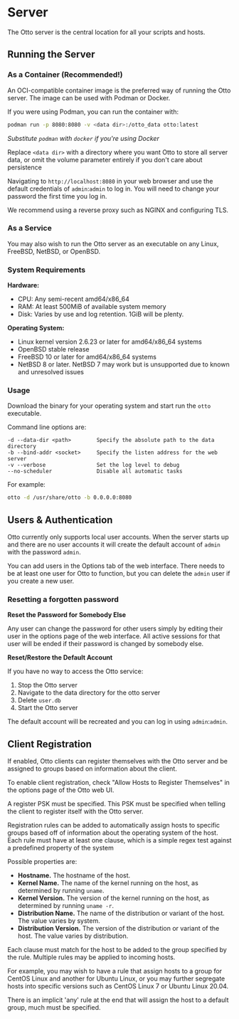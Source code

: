 # Server

The Otto server is the central location for all your scripts and hosts.

## Running the Server

### As a Container (Recommended!)

An OCI-compatible container image is the preferred way of running the Otto server. The image can be used with Podman or
Docker.

If you were using Podman, you can run the container with:

```bash
podman run -p 8080:8080 -v <data dir>:/otto_data otto:latest
```

*Substitute `podman` with `docker` if you're using Docker*

Replace `<data dir>` with a directory where you want Otto to store all server data, or omit the volume parameter
entirely if you don't care about persistence

Navigating to `http://localhost:8080` in your web browser and use the default credentials of `admin`:`admin` to log in.
You will need to change your password the first time you log in.

We recommend using a reverse proxy such as NGINX and configuring TLS.

### As a Service

You may also wish to run the Otto server as an executable on any Linux, FreeBSD, NetBSD, or OpenBSD.

### System Requirements

**Hardware:**
- CPU: Any semi-recent amd64/x86_64
- RAM: At least 500MiB of available system memory
- Disk: Varies by use and log retention. 1GiB will be plenty.

**Operating System:**
- Linux kernel version 2.6.23 or later for amd64/x86_64 systems
- OpenBSD stable release
- FreeBSD 10 or later for amd64/x86_64 systems
- NetBSD 8 or later. NetBSD 7 may work but is unsupported due to known and unresolved issues

### Usage

Download the binary for your operating system and start run the `otto` executable.

Command line options are:

```
-d --data-dir <path>        Specify the absolute path to the data directory
-b --bind-addr <socket>     Specify the listen address for the web server
-v --verbose                Set the log level to debug
--no-scheduler              Disable all automatic tasks
```

For example:

```bash
otto -d /usr/share/otto -b 0.0.0.0:8080
```

## Users & Authentication

Otto currently only supports local user accounts. When the server starts up and there are no user accounts it will
create the default account of `admin` with the password `admin`.

You can add users in the Options tab of the web interface. There needs to be at least one user for Otto to function,
but you can delete the `admin` user if you create a new user.

### Resetting a forgotten password

**Reset the Password for Somebody Else**

Any user can change the password for other users simply by editing their user in the options page of the web interface.
All active sessions for that user will be ended if their password is changed by somebody else.

**Reset/Restore the Default Account**

If you have no way to access the Otto service:

1. Stop the Otto server
2. Navigate to the data directory for the otto server
3. Delete `user.db`
4. Start the Otto server

The default account will be recreated and you can log in using `admin`:`admin`.

## Client Registration

If enabled, Otto clients can register themselves with the Otto server and be assigned to groups based on information
about the client.

To enable client registration, check "Allow Hosts to Register Themselves" in the options page of the Otto web UI.

A register PSK must be specified. This PSK must be specified when telling the client to register itself with the Otto
server.

Registration rules can be added to automatically assign hosts to specific groups based off of information about the
operating system of the host. Each rule must have at least one clause, which is a simple regex test against a predefined
property of the system

Possible properties are:
- **Hostname.** The hostname of the host.
- **Kernel Name.** The name of the kernel running on the host, as determined by running `uname`.
- **Kernel Version.** The version of the kernel running on the host, as determined by running `uname -r`.
- **Distribution Name.** The name of the distribution or variant of the host. The value varies by system.
- **Distribution Version.** The version of the distribution or variant of the host. The value varies by distribution.

Each clause must match for the host to be added to the group specified by the rule. Multiple rules may be applied to
incoming hosts.

For example, you may wish to have a rule that assign hosts to a group for CentOS Linux and another for Ubuntu Linux,
or you may further segregate hosts into specific versions such as CentOS Linux 7 or Ubuntu Linux 20.04.

There is an implicit 'any' rule at the end that will assign the host to a default group, much must be specified.
